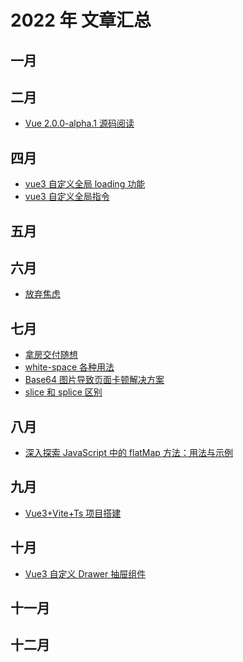 # 2022 年 文章汇总

## 一月

## 二月
- [Vue 2.0.0-alpha.1 源码阅读](/blog/article/2023/1)

## 四月
- [vue3 自定义全局 loading 功能](/blog/article/2023/2)
- [vue3 自定义全局指令](/blog/article/2023/3)

## 五月

## 六月
- [放弃焦虑](/blog/article/2023/4)


## 七月
- [拿房交付随想](/blog/article/2023/5)
- [white-space 各种用法](/blog/article/2023/6)
- [Base64 图片导致页面卡顿解决方案](/blog/article/2023/7)
- [slice 和 splice 区别](/blog/article/2023/8)

## 八月
- [深入探索 JavaScript 中的 flatMap 方法：用法与示例](/blog/article/2023/9)


## 九月
- [Vue3+Vite+Ts 项目搭建](/blog/article/2023/10)

## 十月
- [Vue3 自定义 Drawer 抽屉组件](/blog/article/2023/11)


## 十一月


## 十二月



<table>
 
</table>
